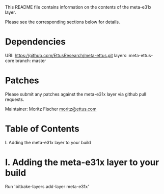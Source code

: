 This README file contains information on the contents of the meta-e31x layer.

Please see the corresponding sections below for details.

Dependencies
============

  URI: https://github.com/EttusResearch/meta-ettus.git
  layers: meta-ettus-core
  branch: master

Patches
=======

Please submit any patches against the meta-e31x layer via github pull requests.

Maintainer: Moritz Fischer <moritz@ettus.com>

Table of Contents
=================

  I. Adding the meta-e31x layer to your build


I. Adding the meta-e31x layer to your build
=================================================

Run 'bitbake-layers add-layer meta-e31x'
